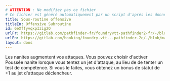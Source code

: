 ```yaml
---
# ATTENTION : Ne modifiez pas ce fichier
# Ce fichier est généré automatiquement par un script d'après les données du module Foundry VTT officiel et de sa traduction
title: Sous-routine offensive
titleEn: Offensive Subroutine
id: 6eXffyvqxpIzig2O
urlFr: https://gitlab.com/pathfinder-fr/foundryvtt-pathfinder2-fr/-/blob/master/data/feats/6eXffyvqxpIzig2O.htm
urlEn: https://gitlab.com/hooking/foundry-vtt---pathfinder-2e/-/blob/master/packs/data/feats.db/offensive-subroutine.json
layout: dons
---
```

Les nanites augmentent vos attaques. Vous pouvez choisir d'activer Poussée nanite lorsque vous tentez un jet d'attaque, au lieu de de tenter un test de compétence. Si vous le faites, vous obtenez un bonus de statut de +1 au jet d'attaque déclencheur.
